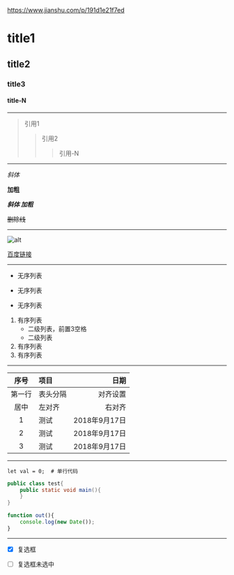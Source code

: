https://www.jianshu.com/p/191d1e21f7ed
# title1
## title2
### title3
#### title-N
---
>引用1
>>引用2
>>>引用-N
---
*斜体*

**加粗**

***斜体 加粗***

~~删除线~~

***

![alt](https://desk-fd.zol-img.com.cn/t_s960x600c5/g5/M00/02/05/ChMkJlbKyKqIdOHiAA3ZnVg2rWUAALIFQNhuCcADdm1697.jpg 'title')

[百度链接](https://www.baidu.com)

***

+ 无序列表
- 无序列表
* 无序列表

1. 有序列表
   * 二级列表，前置3空格
   + 二级列表
1. 有序列表
1. 有序列表

***

序号|项目|日期
:---:|:---|---:
第一行|表头分隔|对齐设置
居中|左对齐|右对齐
1|测试|2018年9月17日
2|测试|2018年9月17日
3|测试|2018年9月17日

***

`let val = 0;  # 单行代码`


```java
public class test{
    public static void main(){
    }
}
```


```javascript
function out(){
    console.log(new Date());
}
```

***
- [x] 复选框
- [ ] 复选框未选中



